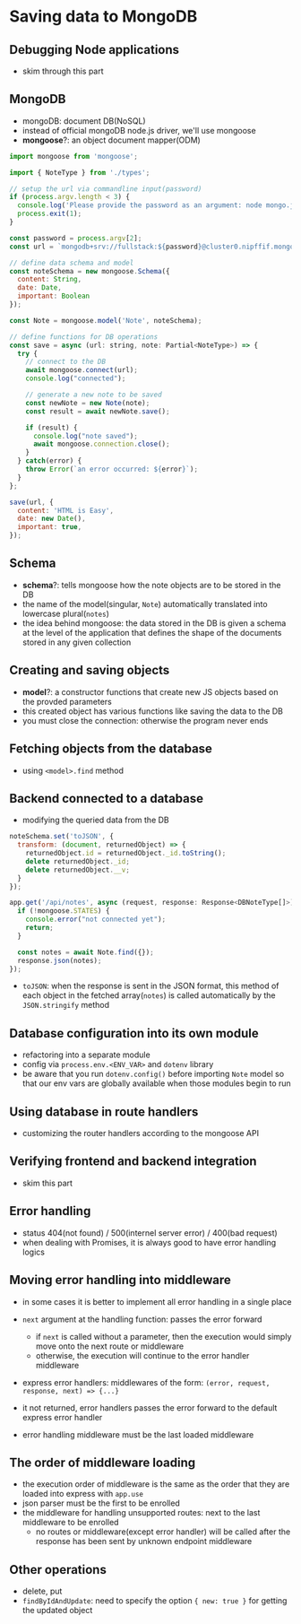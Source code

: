 # Saving data to MongoDB

## Debugging Node applications
- skim through this part

## MongoDB
- mongoDB: document DB(NoSQL)
- instead of official mongoDB node.js driver, we'll use mongoose
- **mongoose**?: an object document mapper(ODM)

```js
import mongoose from 'mongoose';

import { NoteType } from './types';

// setup the url via commandline input(password)
if (process.argv.length < 3) {
  console.log('Please provide the password as an argument: node mongo.js <password>');
  process.exit(1);
}

const password = process.argv[2];
const url = `mongodb+srv://fullstack:${password}@cluster0.nipffif.mongodb.net/?retryWrites=true&w=majority`;

// define data schema and model
const noteSchema = new mongoose.Schema({
  content: String,
  date: Date,
  important: Boolean
});

const Note = mongoose.model('Note', noteSchema);

// define functions for DB operations
const save = async (url: string, note: Partial<NoteType>) => {
  try {
    // connect to the DB
    await mongoose.connect(url);
    console.log("connected");

    // generate a new note to be saved
    const newNote = new Note(note);
    const result = await newNote.save();

    if (result) {
      console.log("note saved");
      await mongoose.connection.close();
    }
  } catch(error) {
    throw Error(`an error occurred: ${error}`);
  }
};

save(url, {
  content: 'HTML is Easy',
  date: new Date(),
  important: true,
});
```

## Schema
- **schema**?: tells mongoose how the note objects are to be stored in the DB
- the name of the model(singular, `Note`) automatically translated into lowercase plural(`notes`)
- the idea behind mongoose: the data stored in the DB is given a schema at the level of the application that defines the shape of the documents stored in any given collection

## Creating and saving objects
- **model**?: a constructor functions that create new JS objects based on the provded parameters
- this created object has various functions like saving the data to the DB
- you must close the connection: otherwise the program never ends

## Fetching objects from the database
- using `<model>.find` method

## Backend connected to a database
- modifying the queried data from the DB

```js
noteSchema.set('toJSON', {
  transform: (document, returnedObject) => {
    returnedObject.id = returnedObject._id.toString();
    delete returnedObject._id;
    delete returnedObject.__v;
  }
});

app.get('/api/notes', async (request, response: Response<DBNoteType[]>) => {
  if (!mongoose.STATES) {
    console.error("not connected yet");
    return;
  }

  const notes = await Note.find({});
  response.json(notes);
});
```
- `toJSON`: when the response is sent in the JSON format, this method of each object in the fetched array(`notes`) is called
automatically by the `JSON.stringify` method

## Database configuration into its own module
- refactoring into a separate module
- config via `process.env.<ENV_VAR>` and `dotenv` library
- be aware that you run `dotenv.config()` before importing `Note` model so that our env vars are globally available when those modules begin to run

## Using database in route handlers
- customizing the router handlers according to the mongoose API

## Verifying frontend and backend integration
- skim this part

## Error handling
- status 404(not found) / 500(internel server error) / 400(bad request)
- when dealing with Promises, it is always good to have error handling logics

## Moving error handling into middleware
- in some cases it is better to implement all error handling in a single place
- `next` argument at the handling function: passes the error forward
  - if `next` is called without a parameter, then the execution would simply move onto the next route or middleware
  - otherwise, the execution will continue to the error handler middleware

- express error handlers: middlewares of the form: `(error, request, response, next) => {...}`
- it not returned, error handlers passes the error forward to the default express error handler
- error handling middleware must be the last loaded middleware

## The order of middleware loading
- the execution order of middleware is the same as the order that they are loaded into express with `app.use`
- json parser must be the first to be enrolled
- the middleware for handling unsupported routes: next to the last middleware to be enrolled
  - no routes or middleware(except error handler) will be called after the response has been sent by unknown endpoint middleware

## Other operations
- delete, put
- `findByIdAndUpdate`: need to specify the option `{ new: true }` for getting the updated object